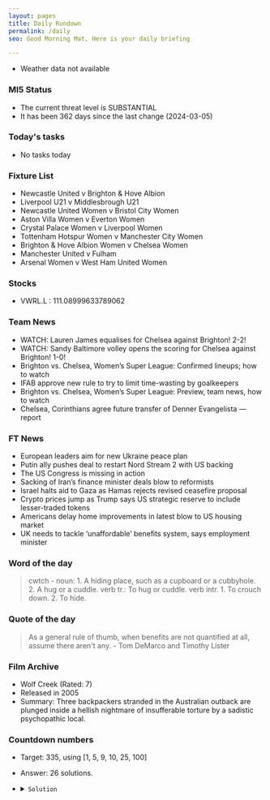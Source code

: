 ```yaml
---
layout: pages
title: Daily Rundown
permalink: /daily
seo: Good Morning Mat, Here is your daily briefing

---
```


<!-- weather_marker starts -->
- Weather data not available
<!-- weather_marker ends -->

### MI5 Status
<!-- threat_marker starts -->
- The current threat level is <span class="highlighter">SUBSTANTIAL</span>
- It has been 362 days since the last change (2024-03-05)

<!-- threat_marker ends -->

### Today's tasks
<!-- task_marker starts -->
- No tasks today
<!-- task_marker ends -->

### Fixture List

<!-- fixture_marker starts -->
- Newcastle United v Brighton & Hove Albion
- Liverpool U21 v Middlesbrough U21
- Newcastle United Women v Bristol City Women
- Aston Villa Women v Everton Women
- Crystal Palace Women v Liverpool Women
- Tottenham Hotspur Women v Manchester City Women
- Brighton & Hove Albion Women v Chelsea Women
- Manchester United v Fulham
- Arsenal Women v West Ham United Women
<!-- fixture_marker ends -->


### Stocks

<!-- stocks_marker starts -->

- VWRL.L : 111.08999633789062 

<!-- stocks_marker ends -->


### Team News
<!-- news_marker starts -->

 - WATCH: Lauren James equalises for Chelsea against Brighton! 2-2!
 - WATCH: Sandy Baltimore volley opens the scoring for Chelsea against Brighton! 1-0!
 - Brighton vs. Chelsea, Women’s Super League: Confirmed lineups; how to watch
 - IFAB approve new rule to try to limit time-wasting by goalkeepers
 - Brighton vs. Chelsea, Women’s Super League: Preview, team news, how to watch
 - Chelsea, Corinthians agree future transfer of Denner Evangelista — report

<!-- news_marker ends -->

### FT News

<!-- ftnews_marker starts -->

 - European leaders aim for new Ukraine peace plan
 - Putin ally pushes deal to restart Nord Stream 2 with US backing
 - The US Congress is missing in action
 - Sacking of Iran’s finance minister deals blow to reformists
 - Israel halts aid to Gaza as Hamas rejects revised ceasefire proposal
 - Crypto prices jump as Trump says US strategic reserve to include lesser-traded tokens
 - Americans delay home improvements in latest blow to US housing market
 - UK needs to tackle ‘unaffordable’ benefits system, says employment minister

<!-- ftnews_marker ends -->

### Word of the day

<!-- word_marker starts -->

 > cwtch - noun: 1. A hiding place, such as a cupboard or a cubbyhole. 2. A hug or a cuddle. verb tr.: To hug or cuddle. verb intr. 1. To crouch down. 2. To hide.

<!-- word_marker ends -->


### Quote of the day
<!-- quote_marker starts -->

> As a general rule of thumb, when benefits are not quantified at all, assume there aren't any. - Tom DeMarco and Timothy Lister

<!-- quote_marker ends -->


### Film Archive

<!-- film_marker starts -->
- Wolf Creek (Rated: 7)
- Released in 2005
- Summary: Three backpackers stranded in the Australian outback are plunged inside a hellish nightmare of insufferable torture by a sadistic psychopathic local.
<!-- film_marker ends -->

### Countdown numbers
<!-- game_marker starts -->

- Target: 335, using [1, 5, 9, 10, 25, 100]
- Answer: 26 solutions.

- <details><summary><code>Solution</code></summary>

  Solution: ( 100 - 25 - 10 ) x 5 + 9 + 1

   </details>

<!-- game_marker ends -->
